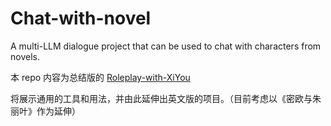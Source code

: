 # Chat-with-novel
 A multi-LLM dialogue project that can be used to chat with characters from novels.

 本 repo 内容为总结版的 [Roleplay-with-XiYou](https://github.com/JimmyMa99/Roleplay-with-XiYou)

 将展示通用的工具和用法，并由此延伸出英文版的项目。（目前考虑以《密欧与朱丽叶》作为延伸）
